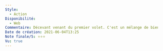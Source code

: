 ```yaml
---
Style:
  - Action
Disponibilité:
  - Web
Commentaire: Décevant venant du premier volet. C'est un mélange de bien-pensance, de clichés et de fan service raté. La qualité des actions est toujours aussi appréciable, mais on perd l'émotion.
Date de création: 2021-06-04T13:25
Note finale/5: ⭐⭐⭐
Vu: true
---
```

